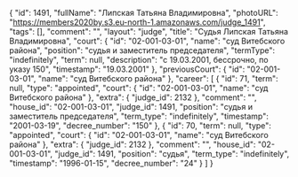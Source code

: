 {
    "id": 1491,
    "fullName": "Липская Татьяна Владимировна",
    "photoURL": "https://members2020by.s3.eu-north-1.amazonaws.com/judge_1491",
    "tags": [],
    "comment": "",
    "layout": "judge",
    "title": "Судья Липская Татьяна Владимировна",
    "court": {
        "id": "02-001-03-01",
        "name": "суд Витебского района",
        "position": "судья и заместитель председателя",
        "termType": "indefinitely",
        "term": null,
        "description": "c 19.03.2001, бессрочно, по указу 150",
        "timestamp": "19.03.2001"
    },
    "previousCourt": {
        "id": "02-001-03-01",
        "name": "суд Витебского района"
    },
    "career": [
        {
            "id": 71,
            "term": null,
            "type": "appointed",
            "court": {
                "id": "02-001-03-01",
                "name": "суд Витебского района"
            },
            "extra": {
                "judge_id": 2132
            },
            "comment": "",
            "house_id": "02-001-03-01",
            "judge_id": 1491,
            "position": "судья и заместитель председателя",
            "term_type": "indefinitely",
            "timestamp": "2001-03-19",
            "decree_number": "150"
        },
        {
            "id": 70,
            "term": null,
            "type": "appointed",
            "court": {
                "id": "02-001-03-01",
                "name": "суд Витебского района"
            },
            "extra": {
                "judge_id": 2132
            },
            "comment": "",
            "house_id": "02-001-03-01",
            "judge_id": 1491,
            "position": "судья",
            "term_type": "indefinitely",
            "timestamp": "1996-01-15",
            "decree_number": "24"
        }
    ]
}